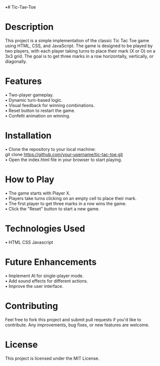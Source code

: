•# Tic-Tae-Toe
# Description
This project is a simple implementation of the classic Tic Tac Toe game using HTML, CSS, and JavaScript. The game is designed to be played by two players, with each player taking turns to place their mark (X or O) on a 3x3 grid. The goal is to get three marks in a row horizontally, vertically, or diagonally.

# Features
• Two-player gameplay. <br>
• Dynamic turn-based logic. <br>
• Visual feedback for winning combinations. <br>
• Reset button to restart the game. <br>
• Confetti animation on winning.
# Installation
• Clone the repository to your local machine: <br>
git clone https://github.com/your-username/tic-tac-toe.git <br>
• Open the index.html file in your browser to start playing.
# How to Play
• The game starts with Player X. <br>
• Players take turns clicking on an empty cell to place their mark. <br>
• The first player to get three marks in a row wins the game. <br>
• Click the "Reset" button to start a new game.
# Technologies Used
• HTML CSS Javascript
# Future Enhancements
• Implement AI for single-player mode. <br>
• Add sound effects for different actions. <br>
• Improve the user interface.
# Contributing
Feel free to fork this project and submit pull requests if you'd like to contribute. Any improvements, bug fixes, or new features are welcome.

# License
This project is licensed under the MIT License.
